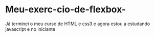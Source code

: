 # Meu-exerc-cio-de-flexbox-
Já terminei o meu curso de HTML e css3 e agora estou a estudando javascript e no iniciante 
